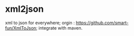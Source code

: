 # xml2json
xml to json for everywhere; orgin : https://github.com/smart-fun/XmlToJson;
integrate with maven.
